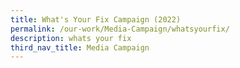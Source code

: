 ```yaml
---
title: What's Your Fix Campaign (2022)
permalink: /our-work/Media-Campaign/whatsyourfix/
description: whats your fix
third_nav_title: Media Campaign
---
```

